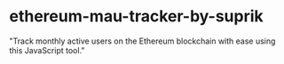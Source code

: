 # ethereum-mau-tracker-by-suprik
"Track monthly active users on the Ethereum blockchain with ease using this JavaScript tool."
